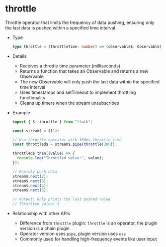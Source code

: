 # throttle

Throttle operator that limits the frequency of data pushing, ensuring only the last data is pushed within a specified time interval.

- Type

  ```typescript
  type throttle = (throttleTime: number) => (observable$: Observable) => Observable;
  ```

- Details

  - Receives a throttle time parameter (milliseconds)
  - Returns a function that takes an Observable and returns a new Observable
  - The new Observable will only push the last data within the specified time interval
  - Uses timestamps and setTimeout to implement throttling functionality
  - Cleans up timers when the stream unsubscribes

- Example

  ```typescript
  import { $, throttle } from "fluth";

  const stream$ = $(1);

  // Use throttle operator with 300ms throttle time
  const throttled$ = stream$.pipe(throttle(300));

  throttled$.then((value) => {
    console.log("Throttled value:", value);
  });

  // Rapidly push data
  stream$.next(2);
  stream$.next(3);
  stream$.next(4);
  stream$.next(5);

  // Output: Only prints the last pushed value
  // Throttled value: 5
  ```

- Relationship with other APIs

  - Difference from `throttle` plugin: `throttle` is an operator, the plugin version is a chain plugin
  - Operator version uses `pipe`, plugin version uses `use`
  - Commonly used for handling high-frequency events like user input
